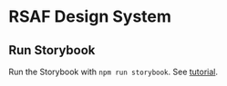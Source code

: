 # RSAF Design System

## Run Storybook
Run the Storybook with `npm run storybook`. See [tutorial](https://storybook.js.org/tutorials/design-systems-for-developers/react/en/introduction/).
